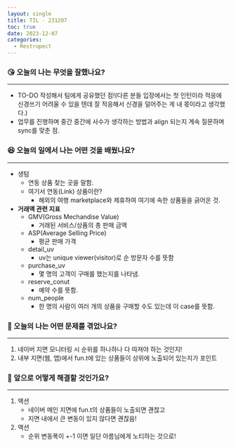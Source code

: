 ```yaml
---
layout: single
title: TIL - 231207
toc: true
date: 2023-12-07
categories:
  - Restropect
---
```


### 😘 오늘의 나는 무엇을 잘했나요?

---

- TO-DO 작성해서 팀에게 공유했던 점!(다른 분들 입장에서는 첫 인턴이라 적응에 신경쓰기 어려울 수 있을 텐데 잘 적응해서 신경을 덜어주는 게 내 몫이라고 생각했다.)
- 업무를 진행하며 중간 중간에 사수가 생각하는 방법과 align 되는지 계속 질문하며 sync를 맞춘 점.

### 😆 오늘의 일에서 나는 어떤 것을 배웠나요?

---

- 생텀
  - 연동 상품 찾는 곳을 말함.
  - 여기서 연동(Link) 상품이란?
    - 해외의 여행 marketplace와 제휴하여 여기에 속한 상품들을 긁어온 것.
- **거래액 관련 지표**
  - GMV(Gross Mechandise Value)
    - 거래된 서비스/상품의 총 판매 금액
  - ASP(Average Selling Price)
    - 평균 판매 가격
  - detail_uv
    - uv는 unique viewer(visitor)로 순 방문자 수를 뜻함
  - purchase_uv
    - 몇 명의 고객이 구매를 했는지를 나타냄.
  - reserve_conut
    - 예약 수를 뜻함.
  - num_people
    - 한 명의 사람이 여러 개의 상품을 구매할 수도 있는데 이 case를 뜻함.

### 🤢 오늘의 나는 어떤 문제를 겪었나요?

---

1. 네이버 지면 모니터링 시 순위를 하나하나 다 따져야 하는 것인지!
2. 내부 지면(웹, 앱)에서 fun.t에 있는 상품들이 상위에 노출되어 있는지가 포인트

### 🤩 앞으로 어떻게 해결할 것인가요?

---

1. 액션
   - 네이버 메인 지면에 fun.t의 상품들이 노출되면 괜찮고
   - 지면 내에서 큰 변동이 있지 않다면 괜찮음!
2. 액션
   - 순위 변동폭이 +-1 이면 일단 아름님에게 노티하는 것으로!
